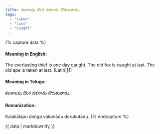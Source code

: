 ```yaml
---
title: కలకాలపు దొంగ వకనాడు దొరుకుతాడు.
tags:
  - "taken"
  - "last"
  - "caught"
---
```


{% capture data %}
#### Meaning in English:
The everlasting thief is one day caught.
The old fox is caught at last.
The old ape is taken at last. (Latin)[1]

#### Meaning in Telugu:
కలకాలపు దొంగ వకనాడు దొరుకుతాడు.

#### Romanization:
Kalakālapu doṅga vakanāḍu dorukutāḍu.
{% endcapture %}

{{ data | markdownify }}

